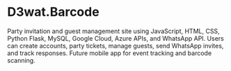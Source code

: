 # D3wat.Barcode
Party invitation and guest management site using JavaScript, HTML, CSS, Python Flask, MySQL, Google Cloud, Azure APIs, and WhatsApp API. Users can create accounts, party tickets, manage guests, send WhatsApp invites, and track responses. Future mobile app for event tracking and barcode scanning.
